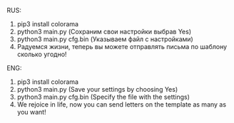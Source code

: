 RUS:
1. pip3 install colorama
2. python3 main.py (Сохраним свои настройки выбрав Yes)
3. python3 main.py cfg.bin (Указываем файл с настройками)
4. Радуемся жизни, теперь вы можете отправлять письма по шаблону сколько угодно!

ENG:
1. pip3 install colorama
2. python3 main.py (Save your settings by choosing Yes)
3. python3 main.py cfg.bin (Specify the file with the settings)
4. We rejoice in life, now you can send letters on the template as many as you want!